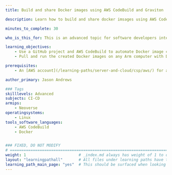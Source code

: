 ```yaml
---
title: Build and share Docker images using AWS CodeBuild and Graviton

description: Learn how to build and share docker imsages using AWS CodeBuild on Arm servers.

minutes_to_complete: 30

who_is_this_for: This is an advanced topic for software developers interested in using AWS CodeBuild to automate container build tasks.

learning_objectives:
    - Use a GitHub project and AWS CodeBuild to automate Docker image creation
    - Pull and run the created Docker images on any Arm computer with Docker installed

prerequisites:
    - An [AWS account](/learning-paths/server-and-cloud/csp/aws/) for accessing AWS cloud services.

author_primary: Jason Andrews

### Tags
skilllevels: Advanced
subjects: CI-CD
armips:
    - Neoverse
operatingsystems:
    - Linux
tools_software_languages:
    - AWS CodeBuild
    - Docker


### FIXED, DO NOT MODIFY
# ================================================================================
weight: 1                       # _index.md always has weight of 1 to order correctly
layout: "learningpathall"       # All files under learning paths have this same wrapper
learning_path_main_page: "yes"  # This should be surfaced when looking for related content. Only set for _index.md of learning path content.
---
```

